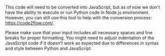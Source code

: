 This code will need to be converted into JavaScript, but as of now we don't have the ability to execute or run Python code in Node.js environment. However, you can still use this tool to help with the conversion process: https://code2flow.com/.

Please make sure that your input includes all necessary spaces and line breaks for proper formatting. You might need to adjust indentation of the JavaScript code if it doesn't work as expected due to differences in syntax and style between Python and JavaScript.
